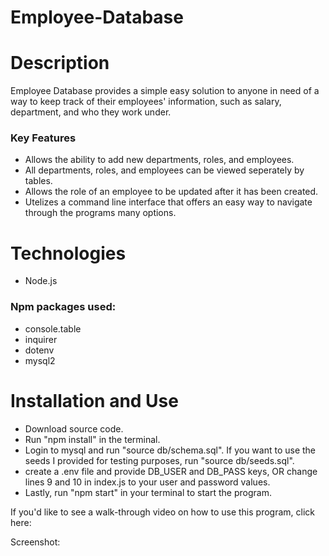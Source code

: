 # Employee-Database

# Description
Employee Database provides a simple easy solution to anyone in need of a way to keep track of their employees' information, 
such as salary, department, and who they work under.

### Key Features
* Allows the ability to add new departments, roles, and employees. 
* All departments, roles, and employees can be viewed seperately by tables. 
* Allows the role of an employee to be updated after it has been created.
* Utelizes a command line interface that offers an easy way to navigate through the programs many options.

# Technologies
* Node.js

### Npm packages used:
* console.table
* inquirer
* dotenv
* mysql2

# Installation and Use
* Download source code.
* Run "npm install" in the terminal.
* Login to mysql and run "source db/schema.sql". If you want to use the seeds I provided for testing purposes, run "source db/seeds.sql".
* create a .env file and provide DB_USER and DB_PASS keys, OR change lines 9 and 10 in index.js to your user and password values.
* Lastly, run "npm start" in your terminal to start the program.

If you'd like to see a walk-through video on how to use this program, click here: 

Screenshot:  
